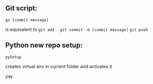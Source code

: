 ## Git script: 

`gs [commit message]` 

is equivalent to `git add .` `git commit -m [commit message]` `git push` 

## Python new repo setup: 
`pySetup`

creates virtual env in current folder and activates it

yay
